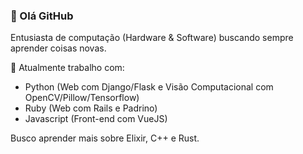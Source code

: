 ### :mage: Olá GitHub 
Entusiasta de computação (Hardware & Software) buscando sempre aprender coisas novas.

:hammer: Atualmente trabalho com:
- Python (Web com Django/Flask e Visão Computacional com OpenCV/Pillow/Tensorflow)
- Ruby (Web com Rails e Padrino)
- Javascript (Front-end com VueJS)

Busco aprender mais sobre Elixir, C++ e Rust.


<!--
**ynhummel/ynhummel** is a ✨ _special_ ✨ repository because its `README.md` (this file) appears on your GitHub profile.

Here are some ideas to get you started:

- 🔭 I’m currently working on ...
- 🌱 I’m currently learning ...
- 👯 I’m looking to collaborate on ...
- 🤔 I’m looking for help with ...
- 💬 Ask me about ...
- 📫 How to reach me: ...
- 😄 Pronouns: ...
- ⚡ Fun fact: ...
-->
